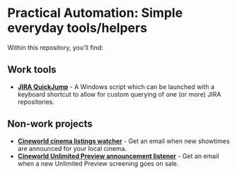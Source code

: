 # Practical Automation: Simple everyday tools/helpers

Within this repository, you'll find:

## Work tools

* **[JIRA QuickJump](https://github.com/neilstudd/practical-automation/tree/master/jira-quickjump)** - A Windows script which can be launched with a keyboard shortcut to allow for custom querying of one (or more) JIRA repositories.

## Non-work projects

* **[Cineworld cinema listings watcher](https://github.com/neilstudd/practical-automation/tree/master/cineworld-listings)** - Get an email when new showtimes are announced for your local cinema.
* **[Cineworld Unlimited Preview announcement listener](https://github.com/neilstudd/practical-automation/tree/master/cineworld-unlimited)** - Get an email when a new Unlimited Preview screening goes on sale.
